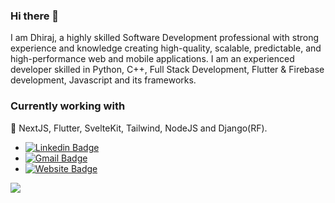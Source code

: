### Hi there 👋

I am Dhiraj, a highly skilled Software Development professional with strong experience and knowledge creating high-quality, scalable, predictable, and high-performance web and mobile applications. I am an experienced developer skilled in Python, C++, Full Stack Development, Flutter & Firebase development, Javascript and its frameworks.

### Currently working with
🔭 NextJS, Flutter, SvelteKit, Tailwind, NodeJS and Django(RF).

- [![Linkedin Badge](https://img.shields.io/badge/-DhirajPatil-blue?style=flat-square&logo=Linkedin&logoColor=white&link=https://www.linkedin.com/in/akhilesh-ketkar/)](https://www.linkedin.com/in/dhiraj-patil-6b636a1b5/) 
- [![Gmail Badge](https://img.shields.io/badge/-patildhiraj2306@gmail.com-d14836?style=flat-square&logo=Gmail&logoColor=white&link=mailto:patildhiraj2306@gmail.com)](mailto:patildhiraj2306@gmail.com)
- [![Website Badge](https://img.shields.io/badge/Website-10000?style=flat-square&color=black&logoColor=white)](https://dhirajjjj-e941e.web.app/)

![](https://komarev.com/ghpvc/?username=dhirajjjj&color=blue)


